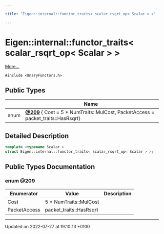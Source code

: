 ```yaml
---

title: "Eigen::internal::functor_traits< scalar_rsqrt_op< Scalar > >"

---
```


# Eigen::internal::functor_traits< scalar_rsqrt_op< Scalar > >



 [More...](#detailed-description)


`#include <UnaryFunctors.h>`

## Public Types

|                | Name           |
| -------------- | -------------- |
| enum| **[@209](http://example.org/classes/structeigen_1_1internal_1_1functor__traits_3_01scalar__rsqrt__op_3_01scalar_01_4_01_4/#enum-@209)** { Cost = 5 * NumTraits<Scalar>::MulCost, PacketAccess = packet_traits<Scalar>::HasRsqrt} |

## Detailed Description

```cpp
template <typename Scalar >
struct Eigen::internal::functor_traits< scalar_rsqrt_op< Scalar > >;
```

## Public Types Documentation

### enum @209

| Enumerator | Value | Description |
| ---------- | ----- | ----------- |
| Cost | 5 * NumTraits<Scalar>::MulCost|   |
| PacketAccess | packet_traits<Scalar>::HasRsqrt|   |




-------------------------------

Updated on 2022-07-27 at 19:10:13 +0100